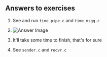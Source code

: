 ## Answers to exercises

1. See and run `time_pipe.c` and `time_msgq.c`

2. ![Answer Image](https://github.com/jonathantorres/unp/blob/master/ch17/17-2.jpg)

3. It'll take some time to finish, that's for sure

4. See `sender.c` and `recvr.c`
